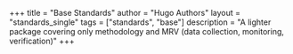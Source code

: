 +++
title = "Base Standards"
author = "Hugo Authors"
layout = "standards_single"
tags = ["standards", "base"]
description = "A lighter package covering only methodology and MRV (data collection, monitoring, verification)"
+++